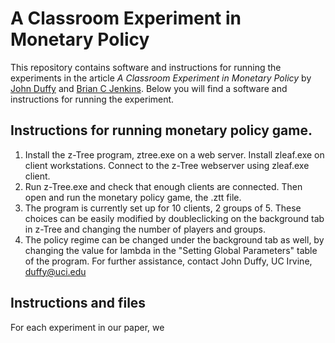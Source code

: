 # A Classroom Experiment in Monetary Policy


This repository contains software and instructions for running the experiments in the article *A Classroom Experiment in Monetary Policy* by [John Duffy](https://www.socsci.uci.edu/~duffy/) and [Brian C Jenkins](http://www.briancjenkins.com/). Below you will find a software and instructions for running the experiment.



## Instructions for running monetary policy game.

1. Install the  z-Tree program, ztree.exe on a web server. Install zleaf.exe on client workstations. Connect to the  z-Tree webserver using zleaf.exe client.
2. Run  z-Tree.exe and check that enough clients are connected. Then open and run the monetary policy game, the .ztt file.
3. The program is currently set up for 10 clients, 2 groups of 5. These choices can be easily modified by doubleclicking on the background tab in  z-Tree and changing the number of players and groups.
4. The policy regime can be changed under the background tab as well, by changing the value for lambda in the "Setting Global Parameters" table of the program.
For further assistance, contact John Duffy, UC Irvine, [duffy@uci.edu](mailto:duffy@uci.edu)

## Instructions and files

For each experiment in our paper, we 